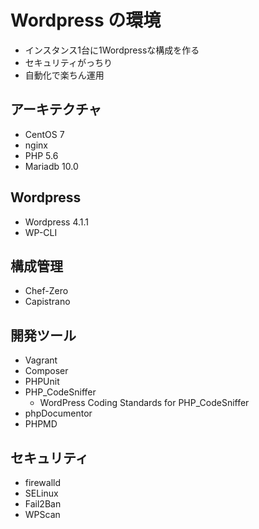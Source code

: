 Wordpress の環境
=====================

- インスタンス1台に1Wordpressな構成を作る
- セキュリティがっちり
- 自動化で楽ちん運用

アーキテクチャ
------------

- CentOS 7
- nginx
- PHP 5.6
- Mariadb 10.0

Wordpress
---------

- Wordpress 4.1.1
- WP-CLI

構成管理
-------

- Chef-Zero
- Capistrano

開発ツール
--------

- Vagrant
- Composer
- PHPUnit
- PHP_CodeSniffer
  - WordPress Coding Standards for PHP_CodeSniffer
- phpDocumentor
- PHPMD

セキュリティ
----------

- firewalld
- SELinux
- Fail2Ban
- WPScan
